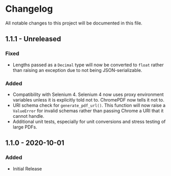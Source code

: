 # Changelog

All notable changes to this project will be documented in this file.

## 1.1.1 - Unreleased

### Fixed

- Lengths passed as a `Decimal` type will now be converted to `float` rather than raising an exception due to not being JSON-serializable.

### Added

- Compatibility with Selenium 4. Selenium 4 now uses proxy environment variables unless it is explicitly told not to. ChromePDF now tells it not to.
- URI schema check for `generate_pdf_url()`. This function will now raise a `ValueError` for invalid schemas rather than passing Chrome a URI that it cannot handle.
- Additional unit tests, especially for unit conversions and stress testing of large PDFs.

## 1.1.0 - 2020-10-01

### Added

- Initial Release

